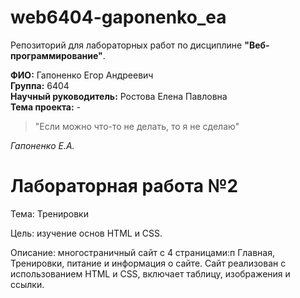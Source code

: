 # web6404-gaponenko_ea

Репозиторий для лабораторных работ по дисциплине **"Веб-программирование"**.

**ФИО:** Гапоненко Егор Андреевич  
**Группа:** 6404  
**Научный руководитель:** Ростова Елена Павловна  
**Тема проекта:** *-*


> "Если можно что-то не делать, то я не сделаю"

_Гапоненко Е.А._



# Лабораторная работа №2
Тема: Тренировки

Цель: изучение основ HTML и CSS.

Описание: многостраничный сайт с 4 страницами:п Главная, Тренировки, питание и информация о сайте.
Сайт реализован с использованием HTML и CSS, включает таблицу, изображения и ссылки.